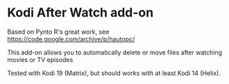 # Kodi After Watch add-on
Based on Pynto R's great work, see https://code.google.com/archive/p/hautopc/ 

This add-on allows you to automatically delete or move files after watching movies or TV episodes

Tested with Kodi 19 (Matrix), but should works with at least Kodi 14 (Helix).
